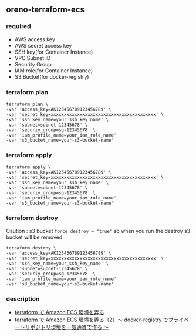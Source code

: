 ## oreno-terraform-ecs

### required

- AWS access key
- AWS secret access key
- SSH key(for Container Instance)
- VPC Subnet ID
- Security Group
- IAM role(for Container Instance)
- S3 Bucket(for docker-registry)

### terraform plan

```
terraform plan \
-var 'access_key=AK123456789123456789' \
-var 'secret_key=xxxxxxxxxxxxxxxxxxxxxxxxxxxxxxxxxxxxxxxx' \
-var 'ssh_key_name=your_ssh_key_name' \
-var 'subnet=subnet-12345678' \
-var 'securiy_group=sg-12345678' \
-var 'iam_profile_name=your_iam_role_name'
-var 's3_bucket_name=your-s3-bucket-name'
```

### terraform apply

```
terraform apply \
-var 'access_key=AK123456789123456789' \
-var 'secret_key=xxxxxxxxxxxxxxxxxxxxxxxxxxxxxxxxxxxxxxxx' \
-var 'ssh_key_name=your_ssh_key_name' \
-var 'subnet=subnet-12345678' \
-var 'securiy_group=sg-12345678' \
-var 'iam_profile_name=your_iam_role_name'
-var 's3_bucket_name=your-s3-bucket-name'
```

### terraform destroy

Caution : s3 bucket `force_destroy = "true"` so when you run the destroy s3 bucket will be removed.

```
terraform destroy \
-var 'access_key=AK123456789123456789' \
-var 'secret_key=xxxxxxxxxxxxxxxxxxxxxxxxxxxxxxxxxxxxxxxx' \
-var 'ssh_key_name=your_ssh_key_name' \
-var 'subnet=subnet-12345678' \
-var 'securiy_group=sg-12345678' \
-var 'iam_profile_name=your_iam_role_name'
-var 's3_bucket_name=your-s3-bucket-name'
```

### description

- [terraform で Amazon ECS 環境を弄る](http://inokara.hateblo.jp/entry/2015/07/24/075231)
- [terraform で Amazon ECS 環境を弄る（2）〜 docker-registry でプライベートリポジトリ環境を一気通貫で作る 〜](http://inokara.hateblo.jp/entry/2015/07/25/103130)
